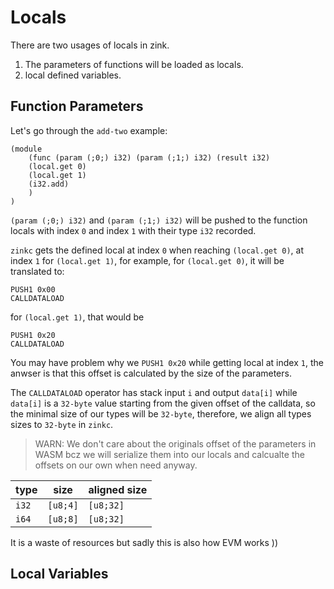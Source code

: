 # Locals

There are two usages of locals in zink.

1. The parameters of functions will be loaded as locals.
2. local defined variables.


## Function Parameters

Let's go through the `add-two` example:

```wasm
(module
    (func (param (;0;) i32) (param (;1;) i32) (result i32)
    (local.get 0)
    (local.get 1)
    (i32.add)
    )
)
```

`(param (;0;) i32)` and `(param (;1;) i32)` will be pushed to the function 
locals with index `0` and index `1` with their type `i32` recorded.

`zinkc` gets the defined local at index `0` when reaching `(local.get 0)`,
at index `1` for `(local.get 1)`, for example, for `(local.get 0)`, it will
be translated to:

```
PUSH1 0x00
CALLDATALOAD
```

for `(local.get 1)`, that would be

```
PUSH1 0x20
CALLDATALOAD
```

You may have problem why we `PUSH1 0x20` while getting local at index `1`, the
anwser is that this offset is calculated by the size of the parameters.

The `CALLDATALOAD` operator has stack input `i` and output `data[i]` while `data[i]`
is a `32-byte` value starting from the given offset of the calldata, so the minimal
size of our types will be `32-byte`, therefore, we align all types sizes to `32-byte`
in `zinkc`.

> WARN: We don't care about the originals offset of the parameters in WASM bcz we will
> serialize them into our locals and calcualte the offsets on our own when need anyway. 

| type  | size     | aligned size |
|-------|----------|--------------|
| `i32` | `[u8;4]` | `[u8;32]`    |
| `i64` | `[u8;8]` | `[u8;32]`    |

It is a waste of resources but sadly this is also how EVM works ))


## Local Variables



